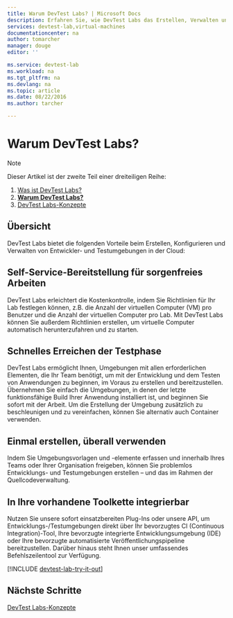 ```yaml
---
title: Warum DevTest Labs? | Microsoft Docs
description: Erfahren Sie, wie DevTest Labs das Erstellen, Verwalten und Überwachen von virtuellen Azure-Computern erleichtern kann.
services: devtest-lab,virtual-machines
documentationcenter: na
author: tomarcher
manager: douge
editor: ''

ms.service: devtest-lab
ms.workload: na
ms.tgt_pltfrm: na
ms.devlang: na
ms.topic: article
ms.date: 08/22/2016
ms.author: tarcher

---
```

# Warum DevTest Labs?
> [!NOTE]
> Dieser Artikel ist der zweite Teil einer dreiteiligen Reihe:
> 
> 1. [Was ist DevTest Labs?](devtest-lab-overview.md)
> 2. **[Warum DevTest Labs?](devtest-lab-why.md)**
> 3. [DevTest Labs-Konzepte](devtest-lab-concepts.md)
> 
> 

## Übersicht
DevTest Labs bietet die folgenden Vorteile beim Erstellen, Konfigurieren und Verwalten von Entwickler- und Testumgebungen in der Cloud:

## Self-Service-Bereitstellung für sorgenfreies Arbeiten
DevTest Labs erleichtert die Kostenkontrolle, indem Sie Richtlinien für Ihr Lab festlegen können, z.B. die Anzahl der virtuellen Computer (VM) pro Benutzer und die Anzahl der virtuellen Computer pro Lab. Mit DevTest Labs können Sie außerdem Richtlinien erstellen, um virtuelle Computer automatisch herunterzufahren und zu starten.

## Schnelles Erreichen der Testphase
DevTest Labs ermöglicht Ihnen, Umgebungen mit allen erforderlichen Elementen, die Ihr Team benötigt, um mit der Entwicklung und dem Testen von Anwendungen zu beginnen, im Voraus zu erstellen und bereitzustellen. Übernehmen Sie einfach die Umgebungen, in denen der letzte funktionsfähige Build Ihrer Anwendung installiert ist, und beginnen Sie sofort mit der Arbeit. Um die Erstellung der Umgebung zusätzlich zu beschleunigen und zu vereinfachen, können Sie alternativ auch Container verwenden.

## Einmal erstellen, überall verwenden
Indem Sie Umgebungsvorlagen und -elemente erfassen und innerhalb Ihres Teams oder Ihrer Organisation freigeben, können Sie problemlos Entwicklungs- und Testumgebungen erstellen – und das im Rahmen der Quellcodeverwaltung.

## In Ihre vorhandene Toolkette integrierbar
Nutzen Sie unsere sofort einsatzbereiten Plug-Ins oder unsere API, um Entwicklungs-/Testumgebungen direkt über Ihr bevorzugtes CI (Continuous Integration)-Tool, Ihre bevorzugte integrierte Entwicklungsumgebung (IDE) oder Ihre bevorzugte automatisierte Veröffentlichungspipeline bereitzustellen. Darüber hinaus steht Ihnen unser umfassendes Befehlszeilentool zur Verfügung.

[!INCLUDE [devtest-lab-try-it-out](../../includes/devtest-lab-try-it-out.md)]

## Nächste Schritte
[DevTest Labs-Konzepte](devtest-lab-concepts.md)

<!---HONumber=AcomDC_0831_2016-->